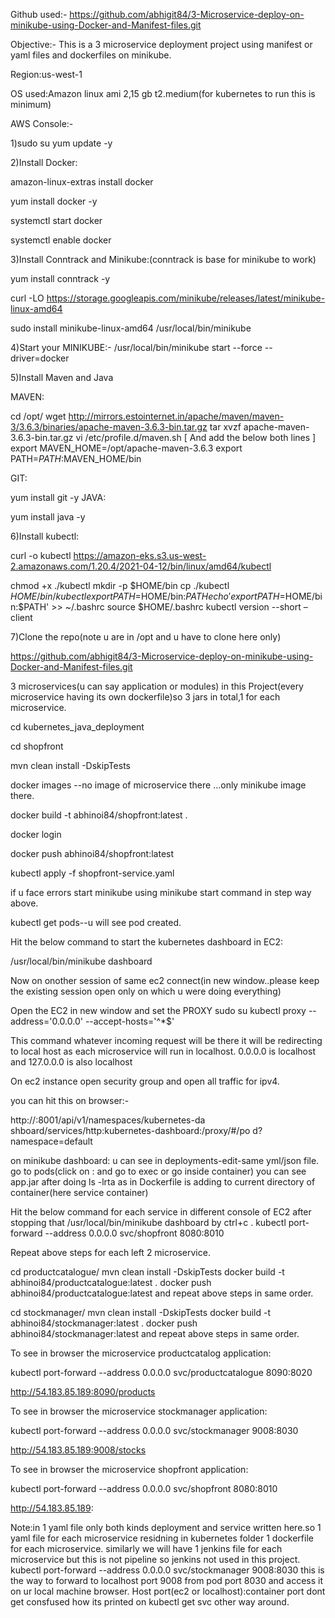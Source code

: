 
Github used:-
https://github.com/abhigit84/3-Microservice-deploy-on-minikube-using-Docker-and-Manifest-files.git

Objective:-
This is a 3 microservice deployment project using manifest or yaml files and dockerfiles on minikube.


Region:us-west-1

OS used:Amazon linux ami 2,15 gb
t2.medium(for kubernetes to run this is minimum)

AWS Console:-

1)sudo su
yum update -y

2)Install Docker:

amazon-linux-extras install docker

yum install docker -y

systemctl start docker

systemctl enable docker


3)Install Conntrack and Minikube:(conntrack is base for minikube to work)

yum install conntrack -y

curl -LO https://storage.googleapis.com/minikube/releases/latest/minikube-linux-amd64

sudo install minikube-linux-amd64 /usr/local/bin/minikube

4)Start your MINIKUBE:-
/usr/local/bin/minikube start --force --driver=docker

5)Install Maven and Java

MAVEN:

cd /opt/
wget http://mirrors.estointernet.in/apache/maven/maven-3/3.6.3/binaries/apache-maven-3.6.3-bin.tar.gz
tar xvzf apache-maven-3.6.3-bin.tar.gz
vi /etc/profile.d/maven.sh [ And add the below both lines ]
export MAVEN_HOME=/opt/apache-maven-3.6.3
export PATH=$PATH:$MAVEN_HOME/bin

GIT:

yum install git -y
JAVA:

yum install java -y

6)Install kubectl:

curl -o kubectl https://amazon-eks.s3.us-west-2.amazonaws.com/1.20.4/2021-04-12/bin/linux/amd64/kubectl

chmod +x ./kubectl
mkdir -p $HOME/bin
cp ./kubectl $HOME/bin/kubectl
export PATH=$HOME/bin:$PATH
echo 'export PATH=$HOME/bin:$PATH' >> ~/.bashrc
source $HOME/.bashrc
kubectl version --short –client

7)Clone the repo(note u are in /opt and u have to clone here only)

https://github.com/abhigit84/3-Microservice-deploy-on-minikube-using-Docker-and-Manifest-files.git

3 microservices(u can say application or modules) in this Project(every microservice having its own dockerfile)so 3 jars in total,1 for each microservice.

cd kubernetes_java_deployment

cd shopfront

mvn clean install -DskipTests

docker images --no image of microservice there ...only minikube image there.

docker build -t abhinoi84/shopfront:latest .

docker login

docker push abhinoi84/shopfront:latest

kubectl apply -f shopfront-service.yaml

if u face errors start minikube using minikube start command in step way above.

kubectl get pods--u will see pod created.

Hit the below command to start the kubernetes
dashboard in EC2:

/usr/local/bin/minikube dashboard

Now on onother session of same ec2 connect(in new window..please keep the existing session open only on which u were doing everything)

Open the EC2 in new window and set the PROXY
sudo su
kubectl proxy --address='0.0.0.0' --accept-hosts='^*$'

This command whatever incoming request will be there it will be redirecting to local host as each microservice will run in localhost.
0.0.0.0 is localhost and 127.0.0.0 is also localhost

On ec2 instance open security group and open all traffic for ipv4.

you can hit this on browser:-

http://<EC2-IP>:8001/api/v1/namespaces/kubernetes-da
shboard/services/http:kubernetes-dashboard:/proxy/#/po
d?namespace=default

on minikube dashboard:
u can see in deployments-edit-same yml/json file.
go to pods(click on : and go to exec or go inside container)
you can see app.jar after doing ls -lrta as in Dockerfile is adding to current directory of container(here service container)

Hit the below command for each service in
different console of EC2 after stopping that /usr/local/bin/minikube dashboard by ctrl+c .
kubectl port-forward --address 0.0.0.0 svc/shopfront 8080:8010

Repeat above steps for each left 2 microservice.

cd productcatalogue/
mvn clean install -DskipTests
docker build -t abhinoi84/productcatalogue:latest .
docker push abhinoi84/productcatalogue:latest
and repeat above steps in same order.

cd stockmanager/
mvn clean install -DskipTests
docker build -t abhinoi84/stockmanager:latest .
docker push abhinoi84/stockmanager:latest
and repeat above steps in same order.


To see in browser the microservice productcatalog application:

kubectl port-forward --address 0.0.0.0 svc/productcatalogue 8090:8020

http://54.183.85.189:8090/products


To see in browser the microservice stockmanager application:

kubectl port-forward --address 0.0.0.0 svc/stockmanager 9008:8030

http://54.183.85.189:9008/stocks

To see in browser the microservice shopfront application:

kubectl port-forward --address 0.0.0.0 svc/shopfront 8080:8010

http://54.183.85.189:


Note:in 1 yaml file only both kinds deployment and service written here.so 1 yaml file for each microservice residning in kubernetes folder
1 dockerfile for each microservice.
similarly we will have 1 jenkins file for each microservice but this is not pipeline so jenkins not used in this project.
kubectl port-forward --address 0.0.0.0 svc/stockmanager 9008:8030 this is the way to forward to localhost port 9008 from pod port 8030 and access it on ur local machine browser.
Host port(ec2 or localhost):container port
dont get consfused how its printed on kubectl get svc other way around.
















